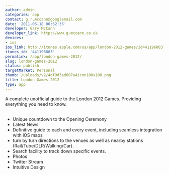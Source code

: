 ```yaml
---
author: admin
categories: app
contact: g.r.mccann@googlemail.com
date: '2011-06-18 00:52:35'
developer: Gary McCann
developer_link: http://www.g-mccann.co.uk
devices: 
- ios
ios_link: http://itunes.apple.com/us/app/london-2012-games/id441196803?mt=8&ls=1
itunes_id: '441196803'
permalink: /app/london-games-2012/
slug: london-games-2012
status: publish
targetMarket: Personal
thumb: /uploads/v2/4df9d3ad607e4icon100x100.png
title: London Games 2012
type: app
---
```


A complete unofficial guide to the London 2012 Games. Providing everything you need to know. <br />
<br />
- Unique countdown to the Opening Ceremony <br />
- Latest News <br />
- Definitive guide to each and every event, including seamless integration with iOS maps <br />
- turn by turn directions to the venues as well as nearby stations (Rail/Tube/DLR/Walking/Car).<br />
- Search facility to track down specific events. <br />
- Photos <br />
- Twitter Stream <br />
- Intuitive Design <br />
